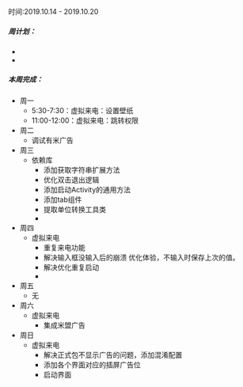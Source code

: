 时间:2019.10.14 - 2019.10.20

##### 周计划：

- 
- 

##### 本周完成：
- 周一
  - 5:30-7:30：虚拟来电：设置壁纸
  - 11:00-12:00：虚拟来电：跳转权限
- 周二
  - 调试有米广告
- 周三
  - 依赖库
    - 添加获取字符串扩展方法
    - 优化双击退出逻辑
    - 添加启动Activity的通用方法
    - 添加tab组件
    - 提取单位转换工具类
    - 
- 周四
  - 虚拟来电
    - 重复来电功能
    - 解决输入框没输入后的崩溃
优化体验，不输入时保存上次的值。
    - 解决优化重复启动
    - 
- 周五
  - 无
- 周六
  - 虚拟来电
    - 集成米盟广告
- 周日
  - 虚拟来电
    - 解决正式包不显示广告的问题，添加混淆配置
    - 添加各个界面对应的插屏广告位
    - 启动界面

##### 